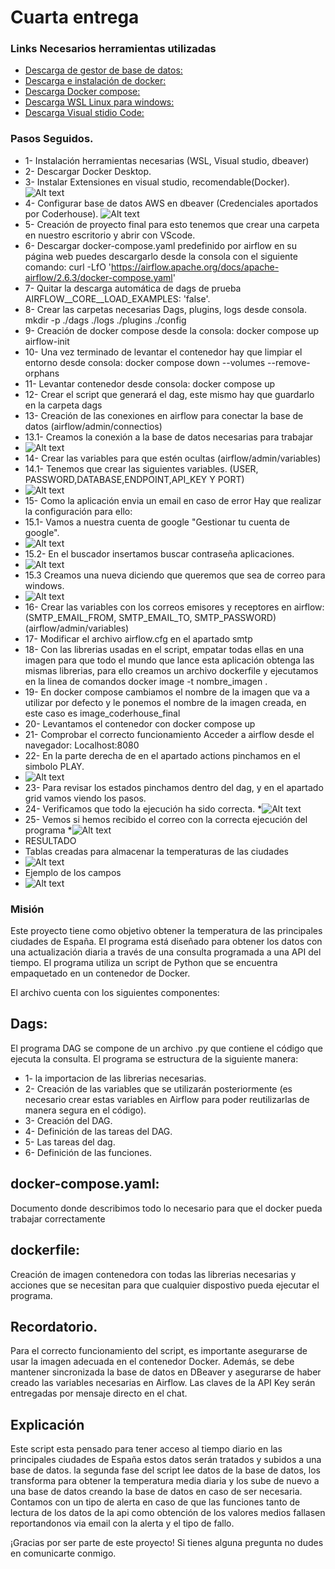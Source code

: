 # Cuarta entrega

### Links Necesarios herramientas utilizadas 

* [Descarga de gestor de base de datos:](https://dbeaver.io/download/)
* [Descarga e instalación de docker:](https://www.docker.com/products/docker-desktop/)
* [Descarga Docker compose:](https://airflow.apache.org/docs/apache-airflow/stable/howto/docker-compose/index.html)
* [Descarga WSL Linux para windows:](https://learn.microsoft.com/es-es/windows/wsl/install)
* [Descarga Visual stidio Code:](https://code.visualstudio.com/)

### Pasos Seguidos.
* 1- Instalación herramientas necesarias (WSL, Visual studio, dbeaver)
* 2- Descargar Docker Desktop.
* 3- Instalar Extensiones en visual studio, recomendable(Docker).
![Alt text](./fotos/image-1.png)
* 4- Configurar base de datos AWS en dbeaver (Credenciales aportados por Coderhouse).
![Alt text](./fotos/image-2.png)
* 5- Creación de proyecto final para esto tenemos que crear una carpeta en nuestro escritorio y abrir con VScode.
* 6- Descargar docker-compose.yaml predefinido por airflow en su página web puedes descargarlo desde la consola con el siguiente comando: curl -LfO 'https://airflow.apache.org/docs/apache-airflow/2.6.3/docker-compose.yaml'
* 7- Quitar la descarga automática de dags de prueba AIRFLOW__CORE__LOAD_EXAMPLES: 'false'.
* 8- Crear las carpetas necesarias Dags, plugins, logs desde consola. mkdir -p ./dags ./logs ./plugins ./config
* 9- Creación de docker compose desde la consola: docker compose up airflow-init
* 10- Una vez terminado de levantar el contenedor hay que limpiar el entorno desde consola: docker compose down --volumes --remove-orphans
* 11- Levantar contenedor desde consola: docker compose up
* 12- Crear el script que generará el dag, este mismo hay que guardarlo en la carpeta dags
* 13- Creación de las conexiones en airflow para conectar la base de datos (airflow/admin/connectios)
* 13.1- Creamos la conexión a la base de datos necesarias para trabajar
* ![Alt text](./fotos/image.png)
* 14- Crear las variables para que estén ocultas (airflow/admin/variables)
* 14.1- Tenemos que crear las siguientes variables. (USER, PASSWORD,DATABASE,ENDPOINT,API_KEY Y PORT)
* ![Alt text](./fotos/image-3.png)
* 15- Como la aplicación envia un email en caso de error Hay que realizar la configuración para ello:
* 15.1- Vamos a nuestra cuenta de google "Gestionar tu cuenta de google".
* ![Alt text](./fotos/image-4.png)
* 15.2- En el buscador insertamos buscar contraseña aplicaciones.
* ![Alt text](./fotos/image-5.png)  
* 15.3 Creamos una nueva diciendo que queremos que sea de correo para windows.
* ![Alt text](./fotos/image-6.png) 
* 16- Crear las variables con los correos emisores y receptores en airflow:(SMTP_EMAIL_FROM, SMTP_EMAIL_TO,  SMTP_PASSWORD) (airflow/admin/variables) 
* 17- Modificar el archivo airflow.cfg en el apartado smtp 
* 18- Con las librerias usadas en el script, empatar todas ellas en una imagen para que todo el mundo que lance esta aplicación obtenga las mismas librerias, para ello creamos un archivo dockerfile y ejecutamos en la linea de comandos docker image -t nombre_imagen .
* 19- En docker compose cambiamos el nombre de la imagen que va a utilizar por defecto y le ponemos el nombre de la imagen creada, en este caso es image_coderhouse_final
* 20- Levantamos el contenedor con docker compose up 
* 21- Comprobar el correcto funcionamiento Acceder a airflow desde el navegador: Localhost:8080
* 22- En la parte derecha de en el apartado actions pinchamos en el simbolo PLAY.
* ![Alt text](./fotos/image-7.png)
* 23- Para revisar los estados pinchamos dentro del dag, y en el apartado grid vamos viendo los pasos.
* 24- Verificamos que todo la ejecución ha sido correcta.
*![Alt text](./fotos/image-10.png)
* 25- Vemos si hemos recibido el correo con la correcta ejecución del programa
*![Alt text](./fotos/image-11.png)
* RESULTADO
* Tablas creadas para almacenar la temperaturas de las ciudades
* ![Alt text](./fotos/image-8.png)
* Ejemplo de los campos 
* ![Alt text](./fotos/image-12.png)


### Misión
Este proyecto tiene como objetivo obtener la temperatura de las principales ciudades de España. El programa está diseñado para obtener los datos con una actualización diaria a través de una consulta programada a una API del tiempo. El programa utiliza un script de Python que se encuentra empaquetado en un contenedor de Docker.

El archivo cuenta con los siguientes componentes:

## Dags: 
El programa DAG se compone de un archivo .py que contiene el código que ejecuta la consulta. El programa se estructura de la siguiente manera: 
* 1- la importacion de las librerias necesarias.
* 2- Creación de las variables que se utilizarán posteriormente (es necesario crear estas variables en Airflow para poder reutilizarlas de manera segura en el código). 
* 3- Creación del DAG. 
* 4- Definición de las tareas del DAG. 
* 5- Las tareas del dag. 
* 6- Definición de las funciones.

## docker-compose.yaml:
Documento donde describimos todo lo necesario para que el docker pueda trabajar correctamente

## dockerfile:
Creación de imagen contenedora con todas las librerias necesarias y acciones que se necesitan para que cualquier dispostivo pueda ejecutar el programa.

## Recordatorio.
Para el correcto funcionamiento del script, es importante asegurarse de usar la imagen adecuada en el contenedor Docker. Además, se debe mantener sincronizada la base de datos en DBeaver y asegurarse de haber creado las variables necesarias en Airflow. Las claves de la API Key serán entregadas por mensaje directo en el chat.

## Explicación
Este script esta pensado para tener acceso al tiempo diario en las principales ciudades de España estos datos serán tratados y subidos a una base de datos. la segunda fase del script lee datos de la base de datos, los transforma para obtener la temperatura media diaria y los sube de nuevo a una base de datos  creando la base de datos en caso de ser necesaria.
Contamos con un tipo de alerta en caso de que las funciones tanto de lectura de los datos de la api como obtención de los valores medios fallasen reportandonos via email con la alerta y el tipo de fallo.

¡Gracias por ser parte de este proyecto! Si tienes alguna pregunta no dudes en comunicarte conmigo.
